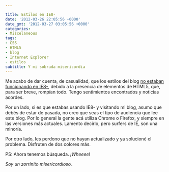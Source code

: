 ```yaml
---

title: Estilos en IE8-
date: '2012-03-26 22:05:56 +0000'
date_gmt: '2012-03-27 03:05:56 +0000'
categories:
- Miscelaneous
tags:
- CSS
- HTML5
- blog
- Internet Explorer
- estilos
subtitle: Y mi sobrada misericordia
---
```


Me acabo de dar cuenta, de casualidad, que los estilos del blog [no estaban funcionando en IE8-](http://stackoverflow.com/questions/6491882/css-styles-not-being-loaded-in-ie8), debido a la presencia de elementos de HTML5, que, para ser breve, rompían todo. Tengo sentimientos encontrados y noticias acordes.

Por un lado, si es que estabas usando IE8- y visitando mi blog, asumo que debés de estar de pasada, no creo que seas el tipo de audiencia que lee este blog. Por lo general la gente acá utiliza Chrome o Firefox, y siempre en las versiones más actuales. Lamento decirlo, pero surfers de IE, son una minoría.

Por otro lado, les perdono que no hayan actualizado y ya solucioné el problema. Disfruten de dos colores más.

PS: Ahora tenemos búsqueda. _¡Wheeee!_

_Soy un zorrinito misericordioso._
